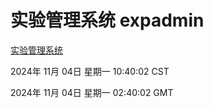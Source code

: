 # 实验管理系统 expadmin
[实验管理系统](http://219.139.197.74:56808/expadmin-782313d2-e1b1-4ea7-932e-3a55e6a1a4d0/)

2024年 11月 04日 星期一 10:40:02 CST

2024年 11月 04日 星期一 02:40:02 GMT
